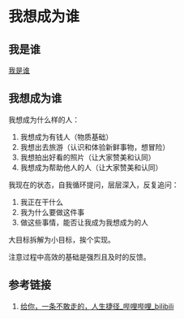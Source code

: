 # 我想成为谁


## 我是谁

[我是谁](life/whoami/我是谁.md)

## 我想成为谁

我想成为什么样的人：
1. 我想成为有钱人（物质基础）
2. 我想出去旅游（认识和体验新鲜事物，想冒险）
3. 我想拍出好看的照片（让大家赞美和认同）
4. 我想成为帮助他人的人（让大家赞美和认同）

我现在的状态，自我循环提问，层层深入，反复追问：
1. 我正在干什么
2. 我为什么要做这件事
3. 做这些事情，能否让我成为我想成为的人


大目标拆解为小目标，挨个实现。


注意过程中高效的基础是强烈且及时的反馈。

## 参考链接
1. [给你，一条不敢走的，人生捷径\_哔哩哔哩\_bilibili](https://www.bilibili.com/video/BV1Dx4y1X7uA)
